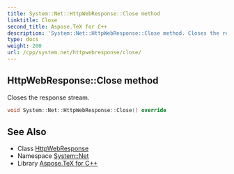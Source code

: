 ```yaml
---
title: System::Net::HttpWebResponse::Close method
linktitle: Close
second_title: Aspose.TeX for C++
description: 'System::Net::HttpWebResponse::Close method. Closes the response stream in C++.'
type: docs
weight: 200
url: /cpp/system.net/httpwebresponse/close/
---
```

## HttpWebResponse::Close method


Closes the response stream.

```cpp
void System::Net::HttpWebResponse::Close() override
```

## See Also

* Class [HttpWebResponse](../)
* Namespace [System::Net](../../)
* Library [Aspose.TeX for C++](../../../)
